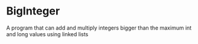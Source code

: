 # BigInteger
A program that can add and multiply integers bigger than the maximum int and long values using linked lists
